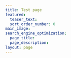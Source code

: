 ```yaml
---
title: Test page
featured:
  teaser_text:
  sort_order_number: 0
main_image:
search_engine_optimization:
  page_title:
  page_description:
layout: page
---
```

